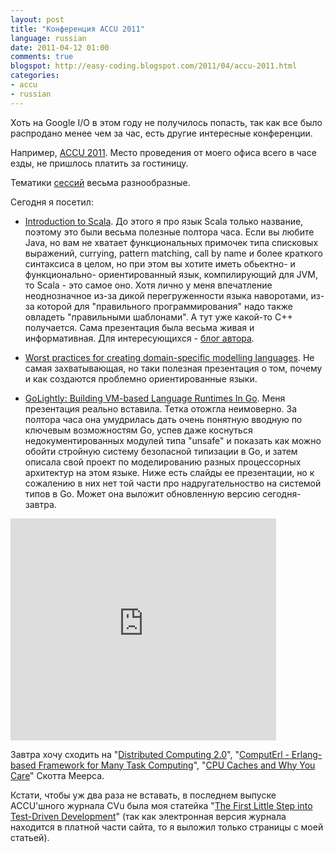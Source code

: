 ```yaml
---
layout: post
title: "Конференция ACCU 2011"
language: russian
date: 2011-04-12 01:00
comments: true
blogspot: http://easy-coding.blogspot.com/2011/04/accu-2011.html
categories:
- accu
- russian
---
```

Хоть на Google I/O в этом году не получилось попасть, так как все было распродано менее чем за час, есть другие интересные конференции.

Например, [ACCU 2011][]. Место проведения от моего офиса всего в часе езды, не пришлось платить за гостиницу.

[ACCU 2011]: http://accu.org/index.php/conferences/accu_conference_2011

Тематики [сессий][Schedule] весьма разнообразные.

[Schedule]: http://accu.org/index.php/conferences/accu_conference_2011/accu2011_schedule

Сегодня я посетил:

* [Introduction to Scala][]. До этого я про язык Scala только название, поэтому это были весьма полезные полтора часа. Если вы любите Java, но вам не хватает функциональных примочек типа списковых выражений, currying, pattern matching, call by name и более краткого синтаксиса в целом, но при этом вы хотите иметь обьектно- и функционально- ориентированный язык, компилирующий для JVM, то Scala - это самое оно. Хотя лично у меня впечатление неоднозначное из-за дикой перегруженности языка наворотами, из-за которой для "правильного программирования" надо также овладеть "правильными шаблонами". А тут уже какой-то С++ получается. Сама презентация была весьма живая и информативная. Для интересующихся - [блог автора][Introduction to Scala author].

[Introduction to Scala author]: http://www.xenonique.co.uk/blog/

[Introduction to Scala]: http://accu.org/index.php/conferences/accu_conference_2011/accu2011_speakers#Peter%20Pilgrim

* [Worst practices for creating domain-specific modelling languages][]. Не самая захватывающая, но таки полезная презентация о том, почему и как создаются проблемно ориентированные языки.

[Worst practices for creating domain-specific modelling languages]: http://accu.org/index.php/conferences/accu_conference_2011/accu2011_speakers#Juha-Pekka%20Tolvanen

* [GoLightly: Building VM-based Language Runtimes In Go][]. Меня презентация реально вставила. Тетка отожгла неимоверно. За полтора часа она умудрилась дать очень понятную вводную по ключевым возможностям Go, успев даже коснуться недокументированных модулей типа "unsafe" и показать как можно обойти стройную систему безопасной типизации в Go, и затем описала свой проект по моделированию разных процессорных архитектур на этом языке. Ниже есть слайды ее презентации, но к сожалению в них нет той части про надругательноство на системой типов в Go. Может она выложит обновленную версию сегодня-завтра.

[GoLightly: Building VM-based Language Runtimes In Go]: http://accu.org/index.php/conferences/accu_conference_2011/accu2011_speakers#Eleanor%20McHugh

<div style="width:425px" id="__ss_5446102"><iframe src="http://www.slideshare.net/slideshow/embed_code/5446102" width="425" height="355" frameborder="0" marginwidth="0" marginheight="0" scrolling="no"></iframe></div>

Завтра хочу сходить на "[Distributed Computing 2.0][]", "[ComputErl - Erlang-based Framework for Many Task Computing][]", "[CPU Caches and Why You Care][]" Скотта Меерса.

[Distributed Computing 2.0]: http://accu.org/index.php/conferences/accu_conference_2011/accu2011_sessions#Distributed%20Computing%202.0
[ComputErl - Erlang-based Framework for Many Task Computing]: http://accu.org/index.php/conferences/accu_conference_2011/accu2011_sessions#ComputErl%20-%20Erlang-based%20Framework%20for%20Many%20Task%20Computing
[CPU Caches and Why You Care]: http://accu.org/index.php/conferences/accu_conference_2011/accu2011_sessions#CPU%20Caches%20and%20Why%20You%20Care

Кстати, чтобы уж два раза не вставать, в последнем выпуске ACCU'шного журнала CVu была моя статейка "[The First Little Step into Test-Driven Development][]" (так как электронная версия журнала находится в платной части сайта, то я выложил только страницы с моей статьей).

[The First Little Step into Test-Driven Development]: http://accu.org/var/uploads/journals/cvu241.pdf
